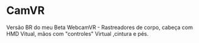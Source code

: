 # CamVR
Versão BR do meu Beta WebcamVR - Rastreadores de corpo, cabeça com HMD Vitual, mãos com "controles" Virtual ,cintura e pés.
